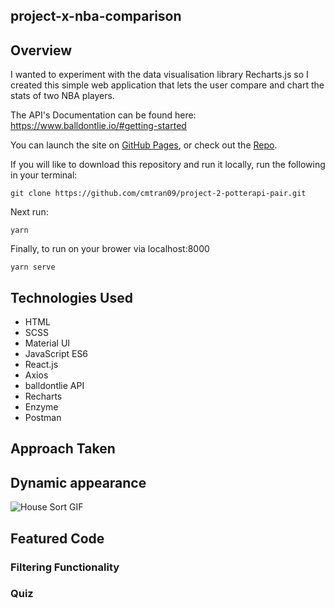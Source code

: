 ## project-x-nba-comparison

## Overview
I wanted to experiment with the data visualisation library Recharts.js so I created this simple web application that lets the user compare and chart the stats of two NBA players.

The API's Documentation can be found here: https://www.balldontlie.io/#getting-started

You can launch the site on [GitHub Pages](https://cmtran09.github.io/project-2-potterapi-pair/), or check out the [Repo](https://github.com/cmtran09/project-2-potterapi-pair).

If you will like to download this repository and run it locally, run the following in your terminal:

```
git clone https://github.com/cmtran09/project-2-potterapi-pair.git
```

Next run:
```
yarn
```
Finally, to run on your brower via localhost:8000
```
yarn serve
```

## Technologies Used
* HTML
* SCSS
* Material UI
* JavaScript ES6
* React.js
* Axios
* balldontlie API 
* Recharts
* Enzyme
* Postman

## Approach Taken


## Dynamic appearance

![House Sort GIF](./src/images/potter%20gif%20640px%20standard.gif)

## Featured Code
### Filtering Functionality


### Quiz 



